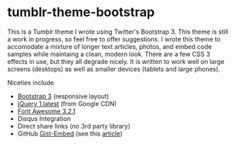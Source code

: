 tumblr-theme-bootstrap
======================

This is a Tumblr theme I wrote using Twitter's Bootstrap 3.
This theme is still a work in progress, so feel free to offer suggestions.
I wrote this theme to accomodate a mixture of longer text articles, photos, and embed code samples while maintaing a clean, modern look.
There are a few CSS 3 effects in use, but they all degrade nicely.
It is written to work well on large screens (desktops) as well as smaller devices (tablets and large phones).

Niceties include
* [Bootstrap 3](http://getbootstrap.com/) (responsive layout)
* [jQuery 1.latest](http://jquery.com/) (from Google CDN)
* [Font Awesome 3.2.1](http://fortawesome.github.io/Font-Awesome/)
* Disqus Integration
* Direct share links (no 3rd party library)
* GitHub [Gist-Embed](https://github.com/blairvanderhoof/gist-embed) (see this [article](http://blog.metatribal.com/post/58564063300/embedding-github-gists-in-tumblr))
